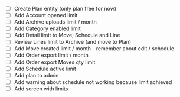- [ ] Create Plan entity (only plan free for now)
- [ ] Add Account opened limit
- [ ] Add Archive uploads limit / month
- [ ] Add Category enabled limit
- [ ] Add Detail limit to Move, Schedule and Line
- [ ] Review Lines limit to Archive (and move to Plan)
- [ ] Add Move created limit / month - remember about edit / schedule
- [ ] Add Order export limit / month
- [ ] Add Order export Moves qty limit
- [ ] Add Schedule active limit
- [ ] Add plan to admin
- [ ] Add warning about schedule not working because limit achieved
- [ ] Add screen with limits
